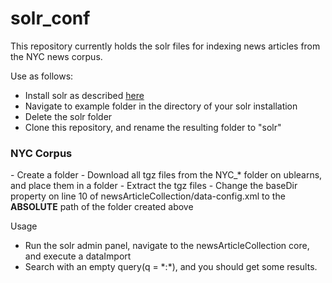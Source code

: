 solr_conf
=========

This repository currently holds the solr files for indexing news articles from the NYC news corpus.

Use as follows:
- Install solr as described <a href="http://lucene.apache.org/solr/4_2_1/tutorial.html">here</a>
- Navigate to example folder in the directory of your solr installation
- Delete the solr folder
- Clone this repository, and rename the resulting folder to "solr"

<h3> NYC Corpus </h3>
- Create a folder 
- Download all tgz files from the NYC_* folder on ublearns, and place them in a folder
- Extract the tgz files
- Change the baseDir property on line 10 of newsArticleCollection/data-config.xml to the <strong>ABSOLUTE</strong> path of the folder created above

Usage
- Run the solr admin panel, navigate to the newsArticleCollection core, and execute a dataImport
- Search with an empty query(q = \*:\*), and you should get some results.


